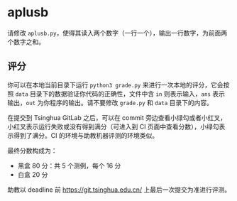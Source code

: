 # aplusb

请修改 `aplusb.py`，使得其读入两个数字（一行一个），输出一行数字，为前面两个数字之和。

## 评分

你可以在本地当前目录下运行 `python3 grade.py` 来进行一次本地的评分，它会按照 `data` 目录下的数据验证你代码的正确性，文件中含 `in` 则表示输入，`ans` 表示输出，`out` 为你程序的输出。请不要修改 `grade.py` 和 `data` 目录下的内容。

在提交到 Tsinghua GitLab 之后，可以在 commit 旁边查看小绿勾或者小红叉，小红叉表示运行失败或没有得到满分（可进入到 CI 页面中查看分数），小绿勾表示得到了满分。CI 的环境与助教机器评测的环境类似。

最终分数构成为：

* 黑盒 80 分：共 5 个测例，每个 16 分
* 白盒 20 分

助教以 deadline 前 <https://git.tsinghua.edu.cn/> 上最后一次提交为准进行评测。
